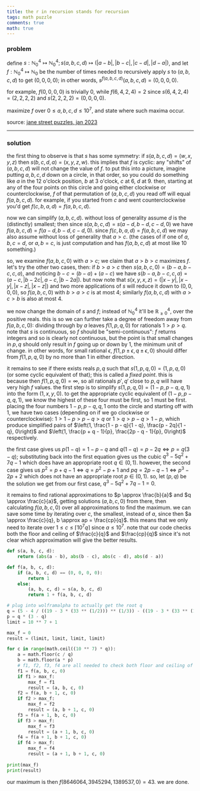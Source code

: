 ```yaml
---
title: the r in recursion stands for recursion
tags: math puzzle
comments: true
math: true
---
```


<!--more-->

### problem

define <span>$s: \mathbb{N}_0^4 \mapsto \mathbb{N}_0^4; s(a, b, c, d) \mapsto \left(|a - b|, |b - c|, |c - d|, |d - a|\right)$</span>, and let $f: \mathbb{N}_0^4 \mapsto \mathbb{N}_0$ be the number of times needed to recursively apply $s$ to $(a, b, c, d)$ to get $(0, 0, 0, 0)$; in other words, $s^{f(a, b, c, d)}(a, b, c, d) = (0, 0, 0, 0)$. 


for example, $f(0, 0, 0, 0)$ is trivially $0$, while $f(6, 4, 2, 4) = 2$ since $s(6, 4, 2, 4) = (2, 2, 2, 2)$ and $s(2, 2, 2, 2) = (0, 0, 0, 0)$. 


maximize $f$ over $0 \leq a, b, c, d \leq 10^7$, and state where such maxima occur.

source: [jane street puzzles, jan 2023](https://www.janestreet.com/puzzles/lesses-more-index/)

---

### solution

the first thing to observe is that $s$ has some symmetry: if $s(a, b, c, d) = (w, x, y, z)$ then $s(b, c, d, a) = (x, y, z, w)$. this implies that $f$ is cyclic: any "shifts" of $(a, b, c, d)$ will not change the value of $f$. to put this into a picture, imagine putting $a, b, c, d$ down on a circle, in that order, so you could do something like $a$ in the 12 o'clock position, $b$ at 3 o'clock, $c$ at 6, $d$ at 9. then, starting at any of the four points on this circle and going either clockwise or counterclockwise, $f$ of that permutation of $(a, b, c, d)$ you read off will equal $f(a, b, c, d)$. for example, if you started from $c$ and went counterclockwise you'd get $f(c, b, a, d) = f(a, b, c, d)$. 

now we can simplify $(a, b, c, d)$. without loss of generality assume $d$ is the (distinctly) smallest; then since $s(a, b, c, d) = s(a - d, b - d, c - d, 0)$ we have $f(a, b, c, d) = f(a - d, b - d, c - d, 0)$. since $f(c, b, a, d) = f(a, b, c, d)$ we may also assume without loss of generality that $a > c$. (the cases of if one of $a, b, c = d$, or $a, b = c$, is just computation and has $f(a, b, c, d)$ at most like 10 something.) 

so, we examine $f(a, b, c, 0)$ with $a > c$; we claim that $a > b > c$ maximizes $f$. let's try the other two cases, then: if $b > a > c$ then $s(a, b, c, 0) = (b - a, b - c, c, a)$, and noticing $b - c = (b - a) + (a - c)$ we have <span>$s(b - a, b - c, c, a) = \left(a - c, |b - 2c|, a - c, |b - 2a|\right)$</span>. but now note that <span>$s(x, y, x, z) = \left(|x - y|, |x - y|, |x - z|, |x - z|\right)$</span> and two more applications of $s$ will reduce it down to $(0, 0, 0, 0)$, so $f(a, b, c, 0)$ with $b > a > c$ is at most 4; similarly $f(a, b, c, d)$ with $a > c > b$ is also at most 4. 

we now change the domain of $s$ and $f$; instead of <span>$\mathbb{N}_0^4$</span> it'll be <span>$\mathbb{R}_{\geq 0}^4$</span>, over the positive reals. this is so we can further take a degree of freedom away from $f(a, b, c, 0)$: dividing through by $a$ leaves $f(1, p, q, 0)$ for rationals $1 > p > q$. note that $s$ is continuous, so $f$ should be "semi-continuous": $f$ returns integers and so is clearly not continuous, but the point is that small changes in $p, q$ should only result in $f$ going up or down by 1, the minimum unit of change. in other words, for small rational $\epsilon$, $f(1, p \pm \epsilon, q \pm \epsilon, 0)$ should differ from $f(1, p, q, 0)$ by no more than 1 in either direction. 

it remains to see if there exists reals $p, q$ such that $s(1, p, q, 0) = (1, p, q, 0)$ (or some cyclic equivalent of that); this is called a *fixed point*. this is because then $f(1, p, q, 0) = \infty$, so all rationals $p', q'$ close to $p, q$ will have very high $f$ values. the first step is to simplify $s(1, p, q, 0) = (1 - p, p - q, q, 1)$ into the form $(1, x, y, 0)$. to get the appropriate cyclic equivalent of $(1 - p, p - q, q, 1)$, we know the highest of these four must be first, so $1$ must be first. placing the four numbers $1 - p, p - q, q, 1$ onto the circle and starting off with 1, we have two cases (depending on if we go clockwise or counterclockwise): $1 > 1 - p > p - q > q$ or $1 > q > p - q > 1 - p$, which produce simplified pairs of $\left(1, \frac{1 - p - q}{1 - q}, \frac{p - 2q}{1 - q}, 0\right)$ and $\left(1, \frac{p + q - 1}{p}, \frac{2p - q - 1}{p}, 0\right)$ respectively. 

the first case gives us $p(1 - q) = 1 - p - q$ and $q(1 - q) = p - 2q \iff p = q(3 - q)$; substituting back into the first equation gives us the cubic $q^3 - 5q^2 + 7q - 1$ which does have an appropriate root $q \in (0, 1)$. however, the second case gives us $p^2 = p + q - 1 \iff q = p^2 - p + 1$ and $pq = 2p - q - 1 \iff p^3 - 2p + 2$ which does not have an appropriate root $p \in (0, 1)$. so, let $(p, q)$ be the solution we get from our first case, $q^3 - 5q^2 + 7q - 1 = 0$. 

it remains to find rational approximations to $p \approx \frac{b}{a}$ and $q \approx \frac{c}{a}$, getting solutions $(a, b, c, 0)$ from there, then calculating $f(a, b, c, 0)$ over all approximations to find the maximum. we can save some time by iterating over $c$, the smallest, instead of $a$, since then $a \approx \frac{c}{q}, b \approx ap = \frac{cp}{q}$. this means that we only need to iterate over $1 \leq c \leq \left\lceil 10^7q \right\rceil$ since $a \leq 10^7$. note that our code checks both the floor and ceiling of $\frac{c}{q}$ and $\frac{cp}{q}$ since it's not clear which approximation will give the better results. 

```python
def s(a, b, c, d):
    return (abs(a - b), abs(b - c), abs(c - d), abs(d - a))

def f(a, b, c, d):
    if (a, b, c, d) == (0, 0, 0, 0): 
        return 1
    else:
        (a, b, c, d) = s(a, b, c, d)
        return 1 + f(a, b, c, d)

# plug into wolframalpha to actually get the root q
q = (5 - 4 / ((19 - 3 * (33 ** (1/2))) ** (1/3)) - ((19 - 3 * (33 ** (1/2))) ** (1/3))) / 3
p = q * (3 - q)
limit = 10 ** 7 + 1

max_f = 0
result = (limit, limit, limit, limit)

for c in range(math.ceil((10 ** 7) * q)): 
    a = math.floor(c / q)
    b = math.floor(a * p)
    # f1, f2, f3, f4 are all needed to check both floor and ceiling of our approximations
    f1 = f(a, b, c, 0)
    if f1 > max_f:
        max_f = f1
        result = (a, b, c, 0)
    f2 = f(a, b + 1, c, 0)
    if f2 > max_f:
        max_f = f2
        result = (a, b + 1, c, 0)
    f3 = f(a + 1, b, c, 0)
    if f3 > max_f:
        max_f = f3
        result = (a + 1, b, c, 0)
    f4 = f(a + 1, b + 1, c, 0)
    if f4 > max_f:
        max_f = f4
        result = (a + 1, b + 1, c, 0)
        
print(max_f)
print(result)
```

our maximum is then $f(8646064, 3945294, 1389537, 0) = 43.$ we are done.